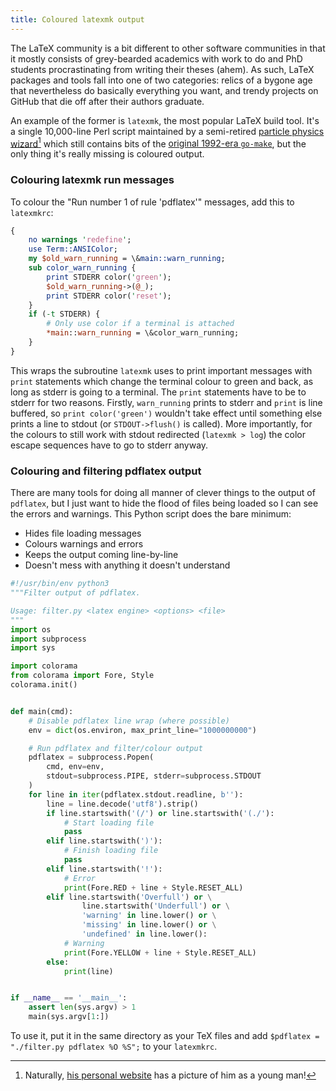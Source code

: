 ```yaml
---
title: Coloured latexmk output
---
```


The LaTeX community is a bit different to other software communities in that it mostly consists of grey-bearded academics with work to do and PhD students procrastinating from writing their theses (ahem).
As such, LaTeX packages and tools fall into one of two categories: relics of a bygone age that nevertheless do basically everything you want, and trendy projects on GitHub that die off after their authors graduate.

An example of the former is `latexmk`, the most popular LaTeX build tool.
It's a single 10,000-line Perl script maintained by a semi-retired [particle physics wizard](https://www.phys.psu.edu/people/jcc8)[^1] which still contains bits of the [original 1992-era `go-make`](https://ctan.org/pkg/go-make), but the only thing it's really missing is coloured output.


### Colouring latexmk run messages
To colour the "Run number 1 of rule 'pdflatex'" messages, add this to `latexmkrc`:

```perl
{
    no warnings 'redefine';
    use Term::ANSIColor;
    my $old_warn_running = \&main::warn_running;
    sub color_warn_running {
        print STDERR color('green');
        $old_warn_running->(@_);
        print STDERR color('reset');
    }
    if (-t STDERR) {
        # Only use color if a terminal is attached
        *main::warn_running = \&color_warn_running;
    }
}
```

This wraps the subroutine `latexmk` uses to print important messages with `print` statements which change the terminal colour to green and back, as long as stderr is going to a terminal.
The `print` statements have to be to stderr for two reasons.
Firstly, `warn_running` prints to stderr and `print` is line buffered, so `print color('green')` wouldn't take effect until something else prints a line to stdout (or `STDOUT->flush()` is called).
More importantly, for the colours to still work with stdout redirected (`latexmk > log`) the color escape sequences have to go to stderr anyway.


### Colouring and filtering pdflatex output
There are many tools for doing all manner of clever things to the output of `pdflatex`, but I just want to hide the flood of files being loaded so I can see the errors and warnings.
This Python script does the bare minimum:

* Hides file loading messages
* Colours warnings and errors
* Keeps the output coming line-by-line
* Doesn't mess with anything it doesn't understand


```python
#!/usr/bin/env python3
"""Filter output of pdflatex.

Usage: filter.py <latex engine> <options> <file>
"""
import os
import subprocess
import sys

import colorama
from colorama import Fore, Style
colorama.init()


def main(cmd):
    # Disable pdflatex line wrap (where possible)
    env = dict(os.environ, max_print_line="1000000000")

    # Run pdflatex and filter/colour output
    pdflatex = subprocess.Popen(
        cmd, env=env, 
        stdout=subprocess.PIPE, stderr=subprocess.STDOUT
    )
    for line in iter(pdflatex.stdout.readline, b''):
        line = line.decode('utf8').strip()
        if line.startswith('(/') or line.startswith('(./'):
            # Start loading file
            pass
        elif line.startswith(')'):
            # Finish loading file
            pass
        elif line.startswith('!'):
            # Error
            print(Fore.RED + line + Style.RESET_ALL)
        elif line.startswith('Overfull') or \
                line.startswith('Underfull') or \
                'warning' in line.lower() or \
                'missing' in line.lower() or \
                'undefined' in line.lower():
            # Warning
            print(Fore.YELLOW + line + Style.RESET_ALL)
        else:
            print(line)


if __name__ == '__main__':
    assert len(sys.argv) > 1
    main(sys.argv[1:])
```

To use it, put it in the same directory as your TeX files and add `$pdflatex = "./filter.py pdflatex %O %S";` to your `latexmkrc`.


[^1]: Naturally, [his personal website](http://www.personal.psu.edu/~jcc8/index.html) has a picture of him as a young man!
